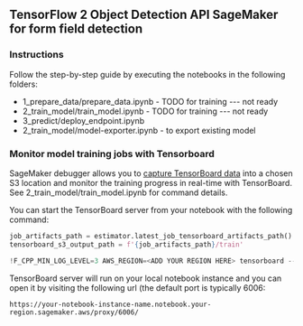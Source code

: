 ## TensorFlow 2 Object Detection API SageMaker for form field detection



### Instructions


Follow the step-by-step guide by executing the notebooks in the following folders:
* 1_prepare_data/prepare_data.ipynb - TODO for training --- not ready
* 2_train_model/train_model.ipynb - TODO for training --- not ready
* 3_predict/deploy_endpoint.ipynb
* 2_train_model/model-exporter.ipynb - to export existing model


### Monitor model training jobs with Tensorboard
SageMaker debugger allows you to [capture TensorBoard data](https://sagemaker.readthedocs.io/en/stable/amazon_sagemaker_debugger.html#capture-real-time-tensorboard-data-from-the-debugging-hook) into a chosen S3 location and monitor the training progress in real-time with TensorBoard.  
See 2_train_model/train_model.ipynb for command details.

You can start the TensorBoard server from your notebook with the following command:

```python
job_artifacts_path = estimator.latest_job_tensorboard_artifacts_path()
tensorboard_s3_output_path = f'{job_artifacts_path}/train'

!F_CPP_MIN_LOG_LEVEL=3 AWS_REGION=<ADD YOUR REGION HERE> tensorboard --logdir=$tensorboard_s3_output_path
```

TensorBoard server will run on your local notebook instance and you can open it by visiting the following url (the default port is typically 6006: 
```
https://your-notebook-instance-name.notebook.your-region.sagemaker.aws/proxy/6006/
```



